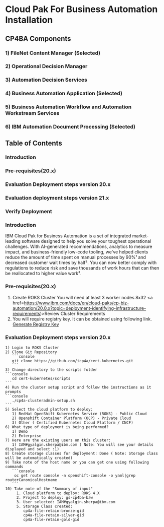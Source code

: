 # Cloud Pak For Business Automation Installation
## CP4BA Components
### 1) FileNet Content Manager (Selected)
###	2) Operational Decision Manager 
###	3) Automation Decision Services 
###	4) Business Automation Application (Selected)
###	5) Business Automation Workflow and Automation Workstream Services 
###	6) IBM Automation Document Processing (Selected)

## Table of Contents
### Introduction
### Pre-requisites(20.x)
### Evaluation Deployment steps version 20.x
### Evaluation deployment steps version 21.x
### Verify Deployment


### Introduction
IBM Cloud Pak for Business Automation is a set of integrated market-leading software designed to help you solve your toughest operational challenges. With AI-generated recommendations, analytics to measure impact, and business-friendly low-code tooling, we've helped clients reduce the amount of time spent on manual processes by 90%¹ and decreased customer wait times by half². You can now better comply with regulations to reduce risk and save thousands of work hours that can then be reallocated to higher value work³.

### Pre-requisites(20.x)
1) Create ROKS Cluster
   You will need at least 3 worker nodes 8x32
   <a href=https://www.ibm.com/docs/en/cloud-paks/cp-biz-automation/20.0.x?topic=deployment-identifying-infrastructure-requirements)>Review Cluster Requirements </a>
2) You will require registry key. It can be obtained using following link.
   <a href=https://myibm.ibm.com/products-services/containerlibrary> Generate Registry Key </a>

### Evaluation Deployment steps version 20.x
    1) Login to ROKS Cluster
    2) Clone Git Repository
       ```console
       git clone https://github.com/icp4a/cert-kubernetes.git
       ```
    3) Change directory to the scripts folder
    ```console
       cd cert-kubernetes/scripts
    ```
    4) Run the cluster setup script and follow the instructions as it prompts
    ```console
       ./cp4a-clusteradmin-setup.sh
    ```
    5) Select the cloud platform to deploy:
       1) RedHat OpenShift Kubernetes Service (ROKS) - Public Cloud
       2) Openshift Container Platform (OCP) - Private Cloud
       3) Other ( Certified Kubernetes Cloud Platform / CNCF)
    6) What type of deployment is being performed?
       1) Demo
       2) Enterprise
    7) Here are the existing users on this cluster:
       1) IAM#gyalgin.sherpa@ibm.com ( Note: You will see your details displayed and select :1)
    8) Create storage classes for deployment: Done ( Note: Storage class will be automatically created)
    9) Take note of the host name or you can get one using following commands
       ```console
        oc get route console -n openshift-console -o yaml|grep routerCanonicalHostname
       ```
    10) Take note of the "Summary of input"
         1. Cloud platform to deploy: ROKS 4.X
         2. Project to deploy: gs-cp4ba-baw
         3. User selected: IAM#gyalgin.sherpa@ibm.com
         5. Storage Class created:
            cp4a-file-retain-bronze-gid
            cp4a-file-retain-silver-gid
            cp4a-file-retain-gold-gid
       
